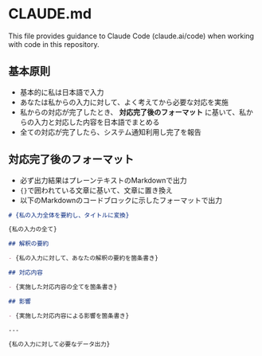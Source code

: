 # CLAUDE.md

This file provides guidance to Claude Code (claude.ai/code) when working with code in this repository.

## 基本原則

- 基本的に私は日本語で入力
- あなたは私からの入力に対して、よく考えてから必要な対応を実施
- 私からの対応が完了したとき、 **対応完了後のフォーマット** に基いて、私からの入力と対応した内容を日本語でまとめる
- 全ての対応が完了したら、システム通知利用し完了を報告

## 対応完了後のフォーマット

- 必ず出力結果はプレーンテキストのMarkdownで出力
- `{}`で囲われている文章に基いて、文章に置き換え
- 以下のMarkdownのコードブロックに示したフォーマットで出力

```markdown
# {私の入力全体を要約し、タイトルに変換}

{私の入力の全て}

## 解釈の要約

- {私の入力に対して、あなたの解釈の要約を箇条書き}

## 対応内容

- {実施した対応内容の全てを箇条書き}

## 影響

- {実施した対応内容による影響を箇条書き}

---

{私の入力に対して必要なデータ出力}
```
